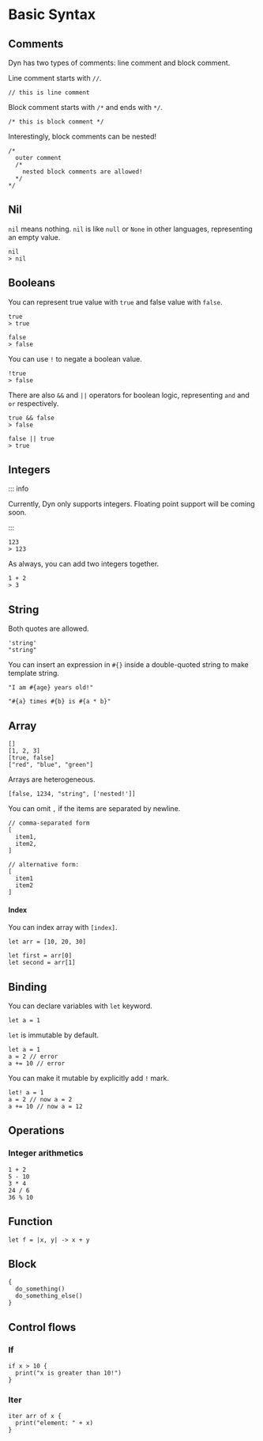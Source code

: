 # Basic Syntax

## Comments

Dyn has two types of comments: line comment and block comment.

Line comment starts with `//`.

```dyn
// this is line comment
```

Block comment starts with `/*` and ends with `*/`.

```dyn
/* this is block comment */
```

Interestingly, block comments can be nested!

```dyn
/*
  outer comment
  /*
    nested block comments are allowed!
  */
*/
```

## Nil

`nil` means nothing. `nil` is like `null` or `None` in other languages, representing an empty value.

```dyn
nil
> nil
```

## Booleans

You can represent true value with `true` and false value with `false`.

```dyn
true
> true
```

```dyn
false
> false
```

You can use `!` to negate a boolean value.

```dyn
!true
> false
```

There are also `&&` and `||` operators for boolean logic, representing `and` and `or` respectively.

```dyn
true && false
> false

false || true
> true
```

## Integers

::: info

Currently, Dyn only supports integers. Floating point support will be coming soon.

:::

```dyn
123
> 123
```

As always, you can add two integers together.

```dyn
1 + 2
> 3
```

## String

Both quotes are allowed.

```dyn
'string'
"string"
```

You can insert an expression in `#{}` inside a double-quoted string to make template string.

```dyn
"I am #{age} years old!"

"#{a} times #{b} is #{a * b}"
```

## Array

```dyn
[]
[1, 2, 3]
[true, false]
["red", "blue", "green"]
```

Arrays are heterogeneous.

```dyn
[false, 1234, "string", ['nested!']]
```

You can omit `,` if the items are separated by newline.

```dyn
// comma-separated form
[
  item1,
  item2,
]

// alternative form:
[
  item1
  item2
]
```

#### Index

You can index array with `[index]`.

```dyn
let arr = [10, 20, 30]

let first = arr[0]
let second = arr[1]
```

## Binding

You can declare variables with `let` keyword.

```dyn
let a = 1
```

`let` is immutable by default.

```dyn
let a = 1
a = 2 // error
a += 10 // error
```

You can make it mutable by explicitly add `!` mark.

```dyn
let! a = 1
a = 2 // now a = 2
a += 10 // now a = 12
```

## Operations

### Integer arithmetics

```dyn
1 + 2
5 - 10
3 * 4
24 / 6
36 % 10
```

## Function

```
let f = |x, y| -> x + y
```

## Block

```dyn
{
  do_something()
  do_something_else()
}
```

## Control flows

### If

```dyn
if x > 10 {
  print("x is greater than 10!")
}
```

### Iter

```dyn
iter arr of x {
  print("element: " + x)
}
```
